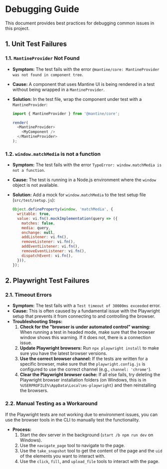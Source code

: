 # Debugging Guide

This document provides best practices for debugging common issues in this project.

## 1. Unit Test Failures

### 1.1. `MantineProvider` Not Found

*   **Symptom:** The test fails with the error `@mantine/core: MantineProvider was not found in component tree`.
*   **Cause:** A component that uses Mantine UI is being rendered in a test without being wrapped in a `MantineProvider`.
*   **Solution:** In the test file, wrap the component under test with a `MantineProvider`:

    ```javascript
    import { MantineProvider } from '@mantine/core';

    render(
      <MantineProvider>
        <MyComponent />
      </MantineProvider>
    );
    ```

### 1.2. `window.matchMedia` is not a function

*   **Symptom:** The test fails with the error `TypeError: window.matchMedia is not a function`.
*   **Cause:** The test is running in a Node.js environment where the `window` object is not available.
*   **Solution:** Add a mock for `window.matchMedia` to the test setup file (`src/test/setup.js`):

    ```javascript
    Object.defineProperty(window, 'matchMedia', {
      writable: true,
      value: vi.fn().mockImplementation(query => ({
        matches: false,
        media: query,
        onchange: null,
        addListener: vi.fn(),
        removeListener: vi.fn(),
        addEventListener: vi.fn(),
        removeEventListener: vi.fn(),
        dispatchEvent: vi.fn(),
      })),
    });
    ```

## 2. Playwright Test Failures

### 2.1. Timeout Errors

*   **Symptom:** The test fails with a `Test timeout of 30000ms exceeded` error.
*   **Cause:** This is often caused by a fundamental issue with the Playwright setup that prevents it from connecting to and controlling the browser.
*   **Troubleshooting Steps:**
    1.  **Check for the "browser is under automated control" warning:** When running a test in headed mode, make sure that the browser window shows this warning. If it does not, there is a connection issue.
    2.  **Update Playwright browsers:** Run `npx playwright install` to make sure you have the latest browser versions.
    3.  **Use the correct browser channel:** If the tests are written for a specific browser, make sure that the `playwright.config.js` is configured to use the correct channel (e.g., `channel: 'chrome'`).
    4.  **Clear the Playwright browser cache:** If all else fails, try deleting the Playwright browser installation folders (on Windows, this is in `%USERPROFILE%\AppData\Local\ms-playwright`) and then reinstalling the browsers.

### 2.2. Manual Testing as a Workaround

If the Playwright tests are not working due to environment issues, you can use the browser tools in the CLI to manually test the functionality.

*   **Process:**
    1.  Start the dev server in the background (`start /b npm run dev` on Windows).
    2.  Use the `navigate_page` tool to navigate to the page.
    3.  Use the `take_snapshot` tool to get the content of the page and the `uid` of the elements you want to interact with.
    4.  Use the `click`, `fill`, and `upload_file` tools to interact with the page.
